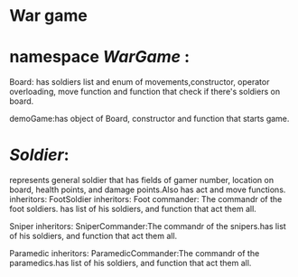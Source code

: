 # War game


# namespace *WarGame* :

  Board: has soldiers list and enum of movements,constructor, operator overloading, move function and function that check if there's                soldiers on board.
  
  demoGame:has object of Board, constructor and function that starts game.
 


# *Soldier*: 
represents general soldier that has fields of gamer number, location on board, health points, and damage points.Also has act and move functions.
inheritors:
  FootSoldier 
  inheritors:
   Foot commander: The commandr of the foot soldiers. has list of his soldiers, and function that act them all.
    
  Sniper
  inheritors:
   SniperCommander:The commandr of the snipers.has list of his soldiers, and function that act them all.
    
  Paramedic
  inheritors:
   ParamedicCommander:The commandr of the paramedics.has list of his soldiers, and function that act them all.
  
